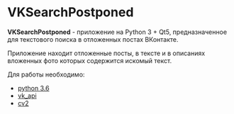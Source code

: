 VKSearchPostponed
==============
**VKSearchPostponed** - приложение на Python 3 + Qt5, предназначенное для текстового поиска в отложенных постах ВКонтакте.

Приложение находит отложенные посты, в тексте и в описаниях вложенных фото которых содержится искомый текст.

Для работы необходимо:
* [python 3.6](https://www.python.org/downloads/)
* [vk_api](https://github.com/python273/vk_api/)
* [cv2](https://github.com/skvark/opencv-python)
